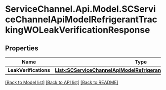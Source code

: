 # ServiceChannel.Api.Model.SCServiceChannelApiModelRefrigerantTrackingWOLeakVerificationResponse

## Properties

Name | Type | Description | Notes
------------ | ------------- | ------------- | -------------
**LeakVerifications** | [**List&lt;SCServiceChannelApiModelRefrigerantTrackingLeakVerification&gt;**](SCServiceChannelApiModelRefrigerantTrackingLeakVerification.md) |  | [optional] 

[[Back to Model list]](../README.md#documentation-for-models) [[Back to API list]](../README.md#documentation-for-api-endpoints) [[Back to README]](../README.md)

